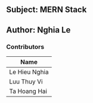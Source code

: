 ## Subject: MERN Stack
## Author: Nghia Le
### Contributors
|        Name   | 
|---------------|
| Le Hieu Nghia |
| Luu Thuy Vi   |
| Ta Hoang Hai  |


